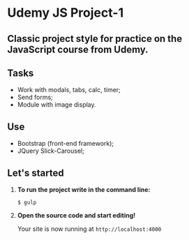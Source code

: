 # Udemy JS Project-1

## Classic project style for practice on the JavaScript course from Udemy.

## Tasks

-  Work with modals, tabs, calc, timer;
-  Send forms;
-  Module with image display.

## Use

- Bootstrap (front-end framework);
- JQuery Slick-Carousel;

## Let's started

1. **To run the project write in the command line:**
   ```shell
   $ gulp
   ```

2. **Open the source code and start editing!**

   Your site is now running at `http://localhost:4000`
